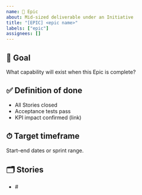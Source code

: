 ```yaml
---
name: 📂 Epic
about: Mid-sized deliverable under an Initiative
title: "[EPIC] <epic name>"
labels: ["epic"]
assignees: []
---
```


## 🎯 Goal
What capability will exist when this Epic is complete?

## ✅ Definition of done
- All Stories closed
- Acceptance tests pass
- KPI impact confirmed (link)

## ⏱  Target timeframe
Start–end dates or sprint range.

## 🗂  Stories
- \#<!-- Story link -->
